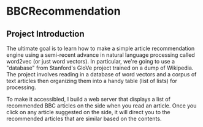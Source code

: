 # BBCRecommendation

## Project Introduction

The ultimate goal is to learn how to make a simple article recommendation engine using a semi-recent advance in natural language processing called word2vec (or just word vectors). In particular, we're going to use a "database" from Stanford's GloVe project trained on a dump of Wikipedia. The project involves reading in a database of word vectors and a corpus of text articles then organizing them into a handy table (list of lists) for processing.

To make it accessibled, I build a web server that displays a list of recommended BBC articles on the side when you read an article. Once you click on any article suggested on the side, it will direct you to the recommended articles that are similar based on the contents.
